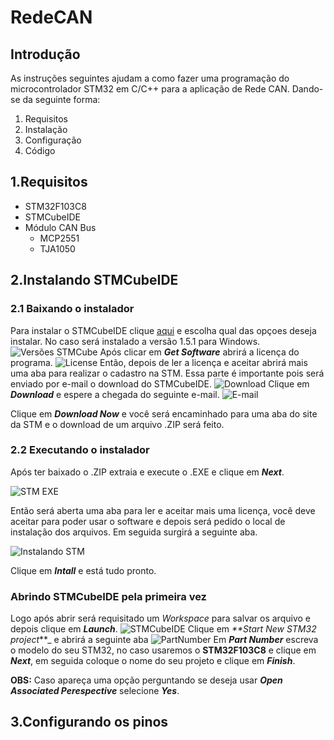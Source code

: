 # RedeCAN
## Introdução
As instruções seguintes ajudam a como fazer uma programação do microcontrolador STM32 em C/C++ para a aplicação de Rede CAN. Dando-se da seguinte forma:
1. Requisitos
2. Instalação
3. Configuração
4. Código
## 1.Requisitos
* STM32F103C8
* STMCubeIDE
* Módulo CAN Bus
    * MCP2551
    * TJA1050
## 2.Instalando STMCubeIDE
### 2.1 Baixando o instalador
Para instalar o STMCubeIDE clique [aqui](https://www.st.com/content/st_com/en/products/development-tools/software-development-tools/stm32-software-development-tools/stm32-ides/stm32cubeide.html) e escolha qual das opçoes deseja instalar. No caso será instalado a versão 1.5.1 para Windows.
![Versões STMCube](https://user-images.githubusercontent.com/65618285/105992189-8dbeb500-6083-11eb-9d3f-e2259412451e.png)
Após clicar em _**Get Software**_ abrirá a licença do programa.
![License](https://user-images.githubusercontent.com/65618285/105992586-14739200-6084-11eb-8915-2305537ca5eb.png)
Então, depois de ler a licença e aceitar abrirá mais uma aba para realizar o cadastro na STM. Essa parte é importante pois será enviado por e-mail o download do STMCubeIDE.
![Download](https://user-images.githubusercontent.com/65618285/105993035-9f548c80-6084-11eb-889d-5a628295590b.png)
Clique em _**Download**_ e espere a chegada do seguinte e-mail.
![E-mail](https://user-images.githubusercontent.com/65618285/105993588-5bae5280-6085-11eb-911a-e570ae3aa054.png)

Clique em _**Download Now**_ e você será encaminhado para uma aba do site da STM e o download de um arquivo .ZIP será feito.
### 2.2 Executando o instalador
Após ter baixado o .ZIP extraia e execute o .EXE e clique em _**Next**_.

![STM EXE](https://user-images.githubusercontent.com/65618285/105994332-44239980-6086-11eb-8d02-2e4c1eefda47.png)

Então será aberta uma aba para ler e aceitar mais uma licença, você deve aceitar para poder usar o software e depois será pedido o local de instalação dos arquivos. Em seguida surgirá a seguinte aba.

![Instalando STM](https://user-images.githubusercontent.com/65618285/106041945-33414b00-60bb-11eb-89a8-0beb5ba10b65.png)

Clique em _**Intall**_ e está tudo pronto.
### Abrindo STMCubeIDE pela primeira vez
Logo após abrir será requisitado um _Workspace_ para salvar os arquivo e depois clique em _**Launch**_.
![STMCubeIDE](https://user-images.githubusercontent.com/65618285/106042916-7223d080-60bc-11eb-835a-cdf948b820b2.png)
Clique em _**Start New STM32 project_**_ e abrirá a seguinte aba
![PartNumber](https://user-images.githubusercontent.com/65618285/106043257-e199c000-60bc-11eb-8e10-53264510c479.png)
Em _**Part Number**_ escreva o modelo do seu STM32, no caso usaremos o **STM32F103C8** e clique em _**Next**_, em seguida coloque o nome do seu projeto e clique em _**Finish**_.

**OBS:** Caso apareça uma opção perguntando se deseja usar _**Open Associated Perespective**_ selecione _**Yes**_.
## 3.Configurando os pinos
